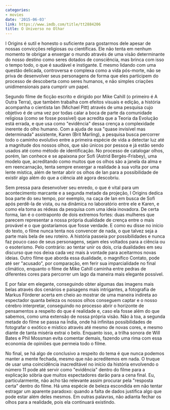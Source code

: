 ```yaml
---
categories:
- movies
date: '2015-06-03'
link: https://www.imdb.com/title/tt2884206
title: O Universo no Olhar
---
```


I Origins é sutil e honesto o suficiente para gostarmos dele apesar de nossas convicções religiosas ou científicas. Ele não tenta em nenhum momento te obrigar a enxergar o mundo através de uma visão determinante do nosso destino como seres dotados de consciência, mas brinca com isso o tempo todo, o que é saudável e instigante. E mesmo lidando com uma questão delicada, controversa e complexa como a vida pós-morte, não se priva de desenvolver seus personagens de forma que eles participem do processo de descoberta como seres humanos, e não simples criações unidimensionais para cumprir um papel.

Segundo filme de ficção escrito e dirigido por Mike Cahill (o primeiro é A Outra Terra), que também trabalha com efeitos visuais e edição, a história acompanha o cientista Ian (Michael Pitt) através de uma pesquisa cujo objetivo é de uma vez por todas calar a boca de parte da comunidade religiosa (como se fosse possível) que acredita que a Teoria da Evolução está errada, e que usa como "evidência" dessa crença a complexidade inerente do olho humano. Com a ajuda de sua "quase invisível mas determinada" assistente, Karen (Brit Marling), a pesquisa busca percorrer todo o caminho evolutivo entre a primeira espécie de vida a detectar luz até a magnitude dos nossos olhos, que são únicos por pessoa e já estão sendo usados até como método de identificação. No processo de catalogar olhos, porém, Ian conhece e se apaixona por Sofi (Astrid Bergès-Frisbey), uma modelo que, acreditando como muitos que os olhos são a janela da alma e em reencarnação, tenta sempre enxergar a realidade à sua volta por uma lente mística, além de tentar abrir os olhos de Ian para a possibilidade de existir algo além do que a ciência até agora descobriu.

Sem pressa para desenvolver seu enredo, o que é vital para um acontecimento marcante e a segunda metade da projeção, I Origins dedica boa parte do seu tempo, por exemplo, na caça de Ian em busca de Sofi após perdê-la de vista, ou na dinâmica no laboratório entre ele e Karen, e como ela toma as rédeas da pesquisa com uma ideia inovadora. De certa forma, Ian é o contraponto de dois extremos fortes: duas mulheres que parecem representar a nossa própria dualidade de crença entre o mais provável e o que gostaríamos que fosse verdade. E como eu disse no início do texto, o filme nunca tenta nos convencer de nada, o que talvez seja a parte mais bela de seu roteiro. A história passeia por possibilidades e nunca faz pouco caso de seus personagens, sejam eles voltados para a ciência ou o esoterismo. Pelo contrário: ao tentar unir os dois, cria dualidades em seu discurso que nos deixa cada vez mais à vontade para aceitarmos novas ideias. Outro filme que aborda essa dualidade, o magnífico Contato, pode até ser "acusado", por comparação, em ferir sua imparcialidade no final climático, enquanto o filme de Mike Cahill caminha entre pedras de diferentes cores para percorrer um lago da maneira mais elegante possível.

E por falar em elegante, conseguindo obter algumas das imagens mais belas através dos cenários e paisagens mais intrigantes, a fotografia de Markus Förderer acerta em cheio ao mostrar de uma maneira indireta ao espectador quanta beleza os nossos olhos conseguem captar e o nosso cérebro interpretar, conseguindo no processo abrir o horizonte de pensamentos a respeito do que é realidade e, caso ela fosse além do que sabemos, como uma extensão de nossa própria visão. Não à toa, a segunda metade do filme se passa na Índia, onde há infinitas possibilidades de fotografar o exótico e místico através até mesmo de novas cores, e mesmo diante de tanta miséria extrai o belo. Enquanto isso, a trilha sonora de Will Bates e Phil Mossman evita comentar demais, fazendo uma rima com essa economia de opiniões que permeia todo o filme.

No final, se há algo de conclusivo a respeito do tema é que nunca podemos manter a mente fechada, mesmo que não acreditemos em nada. O truque de usar uma coincidência inacreditável no início da história envolvendo o número 11 pode até servir como "evidência" dentro do filme para a explicação sóbria que muitos espectadores darão para a cena final. Eu, particularmente, não acho tão relevante assim procurar pela "resposta certa" dentro do filme. Há uma espécie de beleza escondida em não tentar estragar um aparente paradoxo: quando a falta de dados justifica algo que pode estar além deles mesmos. Em outras palavras, não adianta fechar os olhos para a realidade, pois ela continuará existindo.